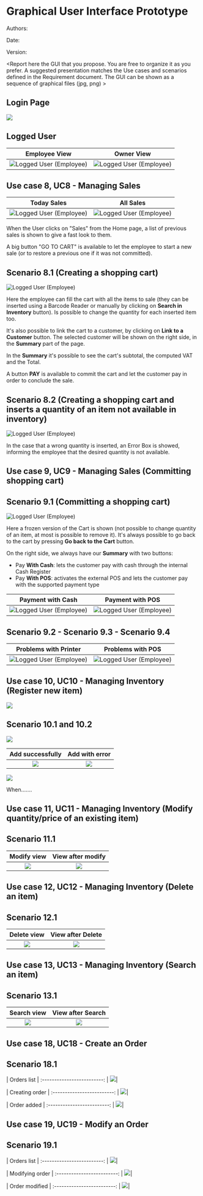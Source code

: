 # Graphical User Interface Prototype  

Authors:

Date:

Version:

\<Report here the GUI that you propose. You are free to organize it as you prefer. A suggested presentation matches the Use cases and scenarios defined in the Requirement document. The GUI can be shown as a sequence of graphical files (jpg, png)  >
## Login Page
![](assets/images/LoginPage.png)

## Logged User
| Employee View             |  Owner View |
:-------------------------:|:-------------------------:
| ![Logged User (Employee)](assets/images/UserPage.png) | ![Logged User (Employee)](assets/images/AdminPage.png) |

## Use case 8, UC8 - Managing Sales 

| Today Sales             |  All Sales |
:-------------------------:|:-------------------------:
| ![Logged User (Employee)](assets/images/B-SalesToday.png) | ![Logged User (Employee)](assets/images/C-SalesEver.png) |

When the User clicks on "Sales" from the Home page, a list of previous sales is shown to give a fast look to them.

A big button "GO TO CART" is available to let the employee to start a new sale (or to restore a previous one if it was not committed).

## Scenario 8.1 (Creating a shopping cart)
![Logged User (Employee)](assets/images/D-Cart(8.1).png)

Here the employee can fill the cart with all the items to sale (they can be inserted using a Barcode Reader or manually by clicking on **Search in Inventory** button). Is possible to change the quantity for each inserted item too. 

It's also possible to link the cart to a customer, by clicking on **Link to a Customer** button. The selected customer will be shown on the right side, in the **Summary** part of the page.

In the **Summary** it's possible to see the cart's subtotal, the computed VAT and the Total. 

A button **PAY** is available to commit the cart and let the customer pay in order to conclude the sale.

## Scenario 8.2 (Creating a shopping cart and inserts a quantity of an item not available in inventory)
![Logged User (Employee)](assets/images/E-Cart(8.2).png)

In the case that a wrong quantity is inserted, an Error Box is showed, informing the employee that the desired quantity is not available.

## Use case 9, UC9 - Managing Sales (Committing shopping cart)

## Scenario 9.1 (Committing a shopping cart)
![Logged User (Employee)](assets/images/F-Checkout(9.1).png)

Here a frozen version of the Cart is shown (not possible to change quantity of an item, at most is possible to remove it). It's always possible to go back to the cart by pressing **Go back to the Cart** button.

On the right side, we always have our **Summary** with two buttons:

- Pay **With Cash**: lets the customer pay with cash through the internal Cash Register
- Pay **With POS**: activates the external POS and lets the customer pay with the supported payment type

| Payment with Cash            |  Payment with POS |
:-------------------------:|:-------------------------:
| ![Logged User (Employee)](assets/images/G-Checkout(9.1)-CASH.png) | ![Logged User (Employee)](assets/images/H-Checkout(9.1)-POS.png) |

## Scenario 9.2 - Scenario 9.3 - Scenario 9.4

| Problems with Printer            |  Problems with POS |
:-------------------------:|:-------------------------:
| ![Logged User (Employee)](assets/images/J-9.3.png) | ![Logged User (Employee)](assets/images/M-Checkout(9.4).png) |





## Use case 10, UC10 - Managing Inventory (Register new item)
![](assets/images/10_Inventory_view.png)

## Scenario 10.1 and 10.2
![](assets/images/10.1_Add.png)

| Add successfully      |  Add with error |
:-------------------------:|:-------------------------:
| ![](assets/images/10.2_Add_ok.png) | ![](assets/images/10.1_Add_err.png) |

![](assets/images/10.4_inv_view_after_add.png)

When.......


## Use case 11, UC11 - Managing Inventory (Modify quantity/price of an existing item)
## Scenario 11.1
| Modify view     |  View after modify |
:-------------------------:|:-------------------------:
| ![](assets/images/11_Modify.png)| ![](assets/images/11.1_After_modify.png) |

## Use case 12, UC12 - Managing Inventory (Delete an item)
## Scenario 12.1
| Delete view     |  View after Delete |
:-------------------------:|:-------------------------:
| ![](assets/images/12_Delete.png)| ![](assets/images/12.1_After_delete.png)|


## Use case 13, UC13 - Managing Inventory (Search an item)
## Scenario 13.1
| Search view     |  View after Search |
:-------------------------:|:-------------------------:
| ![](assets/images/13_Search.png)| ![](assets/images/13.1_After_Search.png)|

## Use case 18, UC18 - Create an Order
## Scenario 18.1
| Orders list    |
:-------------------------:
| ![](assets/images/Orders_before.png)|

| Creating order |
:-------------------------:
| ![](assets/images/Order.png)|

|  Order added |
:-------------------------:
| ![](assets/images/Orders_after.png)|

## Use case 19, UC19 - Modify an Order
## Scenario 19.1
| Orders list    |
:-------------------------:
| ![](assets/images/Orders_after.png)|

| Modifying order |
:-------------------------:
| ![](assets/images/Order_mod.png)|

|  Order modified |
:-------------------------:
| ![](assets/images/Orders_after_mod.png)|